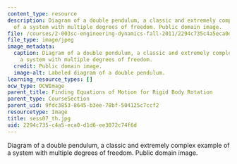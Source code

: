 ```yaml
---
content_type: resource
description: Diagram of a double pendulum, a classic and extremely complex example
  of a system with multiple degrees of freedom. Public domain image.
file: /courses/2-003sc-engineering-dynamics-fall-2011/2294c735c4a5eca0d1d6ee3072c74f6d_sess07_th.jpg
file_type: image/jpeg
image_metadata:
  caption: Diagram of a double pendulum, a classic and extremely complex example of
    a system with multiple degrees of freedom.
  credit: Public domain image.
  image-alt: Labeled diagram of a double pendulum.
learning_resource_types: []
ocw_type: OCWImage
parent_title: Finding Equations of Motion for Rigid Body Rotation
parent_type: CourseSection
parent_uid: 9fdc3853-8645-b3ee-78bf-504125c7ccf2
resourcetype: Image
title: sess07_th.jpg
uid: 2294c735-c4a5-eca0-d1d6-ee3072c74f6d
---
```

Diagram of a double pendulum, a classic and extremely complex example of a system with multiple degrees of freedom. Public domain image.

